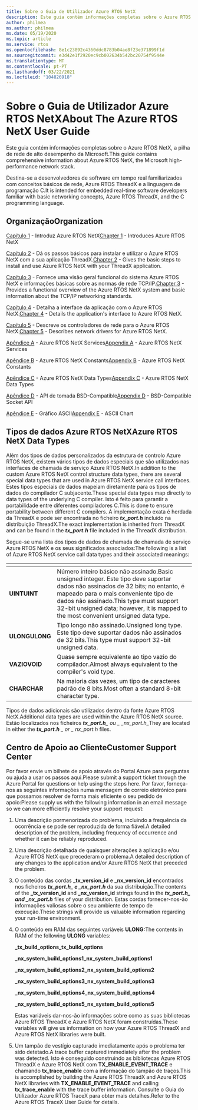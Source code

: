 ```yaml
---
title: Sobre o Guia de Utilizador Azure RTOS NetX
description: Este guia contém informações completas sobre o Azure RTOS NetX, a pilha de rede de alto desempenho da Microsoft.
author: philmea
ms.author: philmea
ms.date: 05/19/2020
ms.topic: article
ms.service: rtos
ms.openlocfilehash: 8e1c23892c4360ddc8783b04ae8f23e371899f1d
ms.sourcegitcommit: e3d42e1f2920ec9cb002634b542bc20754f9544e
ms.translationtype: MT
ms.contentlocale: pt-PT
ms.lasthandoff: 03/22/2021
ms.locfileid: "104826918"
---
```

# <a name="about-the-azure-rtos-netx-user-guide"></a><span data-ttu-id="2b971-103">Sobre o Guia de Utilizador Azure RTOS NetX</span><span class="sxs-lookup"><span data-stu-id="2b971-103">About The Azure RTOS NetX User Guide</span></span>

<span data-ttu-id="2b971-104">Este guia contém informações completas sobre o Azure RTOS NetX, a pilha de rede de alto desempenho da Microsoft.</span><span class="sxs-lookup"><span data-stu-id="2b971-104">This guide contains comprehensive information about Azure RTOS NetX, the Microsoft high-performance network stack.</span></span>

<span data-ttu-id="2b971-105">Destina-se a desenvolvedores de software em tempo real familiarizados com conceitos básicos de rede, Azure RTOS ThreadX e a linguagem de programação C.</span><span class="sxs-lookup"><span data-stu-id="2b971-105">It is intended for embedded real-time software developers familiar with basic networking concepts, Azure RTOS ThreadX, and the C programming language.</span></span>

## <a name="organization"></a><span data-ttu-id="2b971-106">Organização</span><span class="sxs-lookup"><span data-stu-id="2b971-106">Organization</span></span>

<span data-ttu-id="2b971-107">[Capítulo 1](chapter1.md) - Introduz Azure RTOS NetX</span><span class="sxs-lookup"><span data-stu-id="2b971-107">[Chapter 1](chapter1.md) - Introduces Azure RTOS NetX</span></span>

<span data-ttu-id="2b971-108">[Capítulo 2](chapter2.md) - Dá os passos básicos para instalar e utilizar o Azure RTOS NetX com a sua aplicação ThreadX.</span><span class="sxs-lookup"><span data-stu-id="2b971-108">[Chapter 2](chapter2.md) - Gives the basic steps to install and use Azure RTOS NetX with your ThreadX application.</span></span>

<span data-ttu-id="2b971-109">[Capítulo 3](chapter3.md) - Fornece uma visão geral funcional do sistema Azure RTOS NetX e informações básicas sobre as normas de rede TCP/IP.</span><span class="sxs-lookup"><span data-stu-id="2b971-109">[Chapter 3](chapter3.md) - Provides a functional overview of the Azure RTOS NetX system and basic information about the TCP/IP networking standards.</span></span>

<span data-ttu-id="2b971-110">[Capítulo 4](chapter4.md) - Detalha a interface da aplicação com o Azure RTOS NetX.</span><span class="sxs-lookup"><span data-stu-id="2b971-110">[Chapter 4](chapter4.md) - Details the application's interface to Azure RTOS NetX.</span></span>

<span data-ttu-id="2b971-111">[Capítulo 5](chapter5.md) - Descreve os controladores de rede para o Azure RTOS NetX.</span><span class="sxs-lookup"><span data-stu-id="2b971-111">[Chapter 5](chapter5.md) - Describes network drivers for Azure RTOS NetX.</span></span>

<span data-ttu-id="2b971-112">[Apêndice A](appendix-a.md) - Azure RTOS NetX Services</span><span class="sxs-lookup"><span data-stu-id="2b971-112">[Appendix A](appendix-a.md) - Azure RTOS NetX Services</span></span>

<span data-ttu-id="2b971-113">[Apêndice B](appendix-b.md) - Azure RTOS NetX Constants</span><span class="sxs-lookup"><span data-stu-id="2b971-113">[Appendix B](appendix-b.md) - Azure RTOS NetX Constants</span></span>

<span data-ttu-id="2b971-114">[Apêndice C](appendix-c.md) - Azure RTOS NetX Data Types</span><span class="sxs-lookup"><span data-stu-id="2b971-114">[Appendix C](appendix-c.md) - Azure RTOS NetX Data Types</span></span>

<span data-ttu-id="2b971-115">[Apêndice D](appendix-d.md) - API de tomada BSD-Compatible</span><span class="sxs-lookup"><span data-stu-id="2b971-115">[Appendix D](appendix-d.md) - BSD-Compatible Socket API</span></span>

<span data-ttu-id="2b971-116">[Apêndice E](appendix-e.md) - Gráfico ASCII</span><span class="sxs-lookup"><span data-stu-id="2b971-116">[Appendix E](appendix-e.md) - ASCII Chart</span></span>

## <a name="azure-rtos-netx-data-types"></a><span data-ttu-id="2b971-117">Tipos de dados Azure RTOS NetX</span><span class="sxs-lookup"><span data-stu-id="2b971-117">Azure RTOS NetX Data Types</span></span>

<span data-ttu-id="2b971-118">Além dos tipos de dados personalizados da estrutura de controlo Azure RTOS NetX, existem vários tipos de dados especiais que são utilizados nas interfaces de chamada de serviço Azure RTOS NetX.</span><span class="sxs-lookup"><span data-stu-id="2b971-118">In addition to the custom Azure RTOS NetX control structure data types, there are several special data types that are used in Azure RTOS NetX service call interfaces.</span></span> <span data-ttu-id="2b971-119">Estes tipos especiais de dados mapeiam diretamente para os tipos de dados do compilador C subjacente.</span><span class="sxs-lookup"><span data-stu-id="2b971-119">These special data types map directly to data types of the underlying C compiler.</span></span> <span data-ttu-id="2b971-120">Isto é feito para garantir a portabilidade entre diferentes compiladores C.</span><span class="sxs-lookup"><span data-stu-id="2b971-120">This is done to ensure portability between different C compilers.</span></span> <span data-ttu-id="2b971-121">A implementação exata é herdada da ThreadX e pode ser encontrada no ficheiro ***tx_port.h*** incluído na distribuição ThreadX.</span><span class="sxs-lookup"><span data-stu-id="2b971-121">The exact implementation is inherited from ThreadX and can be found in the ***tx_port.h*** file included in the ThreadX distribution.</span></span>

<span data-ttu-id="2b971-122">Segue-se uma lista dos tipos de dados de chamada de chamada de serviço Azure RTOS NetX e os seus significados associados:</span><span class="sxs-lookup"><span data-stu-id="2b971-122">The following is a list of Azure RTOS NetX service call data types and their associated meanings:</span></span>

| <!-- -->    | <!-- -->    |
| --------- | ------------------------------------------------------------------------------------------------------------------------------------- |
| <span data-ttu-id="2b971-123">**UINT**</span><span class="sxs-lookup"><span data-stu-id="2b971-123">**UINT**</span></span>  | <span data-ttu-id="2b971-124">Número inteiro básico não assinado.</span><span class="sxs-lookup"><span data-stu-id="2b971-124">Basic unsigned integer.</span></span> <span data-ttu-id="2b971-125">Este tipo deve suportar dados não assinados de 32 bits; no entanto, é mapeado para o mais conveniente tipo de dados não assinado.</span><span class="sxs-lookup"><span data-stu-id="2b971-125">This type must support 32-bit unsigned data; however, it is mapped to the most convenient unsigned data type.</span></span> |
| <span data-ttu-id="2b971-126">**ULONG**</span><span class="sxs-lookup"><span data-stu-id="2b971-126">**ULONG**</span></span> | <span data-ttu-id="2b971-127">Tipo longo não assinado.</span><span class="sxs-lookup"><span data-stu-id="2b971-127">Unsigned long type.</span></span> <span data-ttu-id="2b971-128">Este tipo deve suportar dados não assinados de 32 bits.</span><span class="sxs-lookup"><span data-stu-id="2b971-128">This type must support 32-bit unsigned data.</span></span>                                                                      |
| <span data-ttu-id="2b971-129">**VAZIO**</span><span class="sxs-lookup"><span data-stu-id="2b971-129">**VOID**</span></span>  | <span data-ttu-id="2b971-130">Quase sempre equivalente ao tipo vazio do compilador.</span><span class="sxs-lookup"><span data-stu-id="2b971-130">Almost always equivalent to the compiler's void type.</span></span>                                                                                 |
| <span data-ttu-id="2b971-131">**CHAR**</span><span class="sxs-lookup"><span data-stu-id="2b971-131">**CHAR**</span></span>  | <span data-ttu-id="2b971-132">Na maioria das vezes, um tipo de caracteres padrão de 8 bits.</span><span class="sxs-lookup"><span data-stu-id="2b971-132">Most often a standard 8-bit character type.</span></span>                                                                                           |

<span data-ttu-id="2b971-133">Tipos de dados adicionais são utilizados dentro da fonte Azure RTOS NetX.</span><span class="sxs-lookup"><span data-stu-id="2b971-133">Additional data types are used within the Azure RTOS NetX source.</span></span> <span data-ttu-id="2b971-134">Estão localizados nos ficheiros ***tx_port.h_** ou _ *_nx_port.h*_*</span><span class="sxs-lookup"><span data-stu-id="2b971-134">They are located in either the ***tx_port.h** _ or _ *_nx_port.h_** files.</span></span>

## <a name="customer-support-center"></a><span data-ttu-id="2b971-135">Centro de Apoio ao Cliente</span><span class="sxs-lookup"><span data-stu-id="2b971-135">Customer Support Center</span></span>

<span data-ttu-id="2b971-136">Por favor envie um bilhete de apoio através do Portal Azure para perguntas ou ajuda a usar os passos aqui.</span><span class="sxs-lookup"><span data-stu-id="2b971-136">Please submit a support ticket through the Azure Portal for questions or help using the steps here.</span></span> <span data-ttu-id="2b971-137">Por favor, forneça-nos as seguintes informações numa mensagem de correio eletrónico para que possamos resolver de forma mais eficiente o seu pedido de apoio:</span><span class="sxs-lookup"><span data-stu-id="2b971-137">Please supply us with the following information in an email message so we can more efficiently resolve your support request:</span></span>

1. <span data-ttu-id="2b971-138">Uma descrição pormenorizada do problema, incluindo a frequência da ocorrência e se pode ser reproduzida de forma fiável.</span><span class="sxs-lookup"><span data-stu-id="2b971-138">A detailed description of the problem, including frequency of occurrence and whether it can be reliably reproduced.</span></span>

2. <span data-ttu-id="2b971-139">Uma descrição detalhada de quaisquer alterações à aplicação e/ou Azure RTOS NetX que precederam o problema.</span><span class="sxs-lookup"><span data-stu-id="2b971-139">A detailed description of any changes to the application and/or Azure RTOS NetX that preceded the problem.</span></span>

3. <span data-ttu-id="2b971-140">O conteúdo das cordas **_tx_version_id** e **_nx_version_id** encontrados nos ficheiros **_tx_port.h_*_ e _*_nx_port.h_** da sua distribuição.</span><span class="sxs-lookup"><span data-stu-id="2b971-140">The contents of the **_tx_version_id** and **_nx_version_id** strings found in the **_tx_port.h_*_ and _*_nx_port.h_** files of your distribution.</span></span> <span data-ttu-id="2b971-141">Estas cordas fornecer-nos-ão informações valiosas sobre o seu ambiente de tempo de execução.</span><span class="sxs-lookup"><span data-stu-id="2b971-141">These strings will provide us valuable information regarding your run-time environment.</span></span>

4. <span data-ttu-id="2b971-142">O conteúdo em RAM das seguintes variáveis **ULONG:**</span><span class="sxs-lookup"><span data-stu-id="2b971-142">The contents in RAM of the following **ULONG** variables:</span></span>

    <span data-ttu-id="2b971-143">**_tx_build_options**</span><span class="sxs-lookup"><span data-stu-id="2b971-143">**_tx_build_options**</span></span>

    <span data-ttu-id="2b971-144">**_nx_system_build_options1**</span><span class="sxs-lookup"><span data-stu-id="2b971-144">**_nx_system_build_options1**</span></span>

    <span data-ttu-id="2b971-145">**_nx_system_build_options2**</span><span class="sxs-lookup"><span data-stu-id="2b971-145">**_nx_system_build_options2**</span></span>

    <span data-ttu-id="2b971-146">**_nx_system_build_options3**</span><span class="sxs-lookup"><span data-stu-id="2b971-146">**_nx_system_build_options3**</span></span>

    <span data-ttu-id="2b971-147">**_nx_system_build_options4**</span><span class="sxs-lookup"><span data-stu-id="2b971-147">**_nx_system_build_options4**</span></span>

    <span data-ttu-id="2b971-148">**_nx_system_build_options5**</span><span class="sxs-lookup"><span data-stu-id="2b971-148">**_nx_system_build_options5**</span></span>

    <span data-ttu-id="2b971-149">Estas variáveis dar-nos-ão informações sobre como as suas bibliotecas Azure RTOS ThreadX e Azure RTOS NetX foram construídas.</span><span class="sxs-lookup"><span data-stu-id="2b971-149">These variables will give us information on how your Azure RTOS ThreadX and Azure RTOS NetX libraries were built.</span></span>

5. <span data-ttu-id="2b971-150">Um tampão de vestígio capturado imediatamente após o problema ter sido detetado.</span><span class="sxs-lookup"><span data-stu-id="2b971-150">A trace buffer captured immediately after the problem was detected.</span></span> <span data-ttu-id="2b971-151">Isto é conseguido construindo as bibliotecas Azure RTOS ThreadX e Azure RTOS NetX com **TX_ENABLE_EVENT_TRACE** e chamando **tx_trace_enable** com a informação do tampão de traços.</span><span class="sxs-lookup"><span data-stu-id="2b971-151">This is accomplished by building the Azure RTOS ThreadX and Azure RTOS NetX libraries with **TX_ENABLE_EVENT_TRACE** and calling **tx_trace_enable** with the trace buffer information.</span></span> <span data-ttu-id="2b971-152">Consulte o Guia do Utilizador Azure RTOS TraceX para obter mais detalhes.</span><span class="sxs-lookup"><span data-stu-id="2b971-152">Refer to the Azure RTOS TraceX User Guide for details.</span></span>
